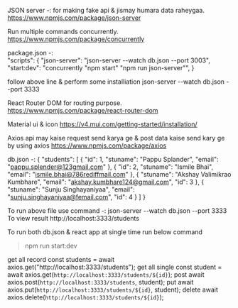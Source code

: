 JSON server -:
for making fake api & jismay humara data raheygaa.
https://www.npmjs.com/package/json-server 

Run multiple commands concurrently. 
https://www.npmjs.com/package/concurrently

package.json -:  
"scripts": {
"json-server": "json-server --watch db.json --port 3003",
"start:dev": "concurrently \"npm start\" \"npm run json-server\"",
}

follow above line & perform some installiation
json-server --watch db.json  --port 3333

React Router DOM 
for routing purpose.
https://www.npmjs.com/package/react-router-dom

Material ui & icon
https://v4.mui.com/getting-started/installation/
 
Axios 
api may kaise request send karya ge & post data kaise send kary ge by 
using axios
https://www.npmjs.com/package/axios

db.json  -:
{
  "students": [
    {
      "id": 1,
      "stuname": "Pappu Splander",
      "email": "pappu.splender@123gmail.com"
    },
    {
      "id": 2,
      "stuname": "Ismile Bhai",
      "email": "ismile.bhai@786rediffmail.com"
    },
    {
      "stuname": "Akshay Valimikrao Kumbhare",
      "email": "akshay.kumbhare124@gmail.com",
      "id": 3
    },
    {
      "stuname": "Sunju Singhayaniyaa",
      "email": "sunju.singhayaniyaa@femail.com",
      "id": 4
    }
  ]
}

To run above file use command -:
json-server --watch db.json  --port 3333
To view result
http://localhost:3333/students

To run both db.json & react app at single time run below command
>npm run start:dev

get all record
const students = await axios.get("http://localhost:3333/students");
get all single
const student = await axios.get(`http://localhost:3333/students/${id}`);
post
await axios.post(`http://localhost:3333/students`, student);
put
await axios.put(`http://localhost:3333/students/${id}`, student);
delete
await axios.delete(`http://localhost:3333/students/${id}`);
